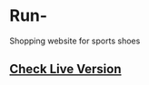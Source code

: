 # Run-
Shopping website for sports shoes
## <a href="https://h0ssamahmed.github.io/Run/" target="_blank">Check Live Version</a>
